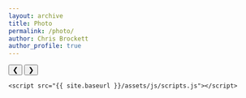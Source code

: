 ```yaml
---
layout: archive
title: Photo
permalink: /photo/
author: Chris Brockett
author_profile: true
---
```



<html lang="en">
<head>
    <meta charset="UTF-8">
    <meta name="viewport" content="width=device-width, initial-scale=1.0">
    <title>Image Carousel</title>
    <link rel="stylesheet" href="{{ site.baseurl }}/assets/css/styles.css">
</head>
<body>
    <div class="carousel">
        <div class="carousel-inner" id="carouselInner">
            <!-- Images will be inserted here dynamically -->
        </div>
        <button class="prev" onclick="changeSlide(-1)">&#10094;</button>
        <button class="next" onclick="changeSlide(1)">&#10095;</button>
    </div>

    <script src="{{ site.baseurl }}/assets/js/scripts.js"></script>
</body>
</html>